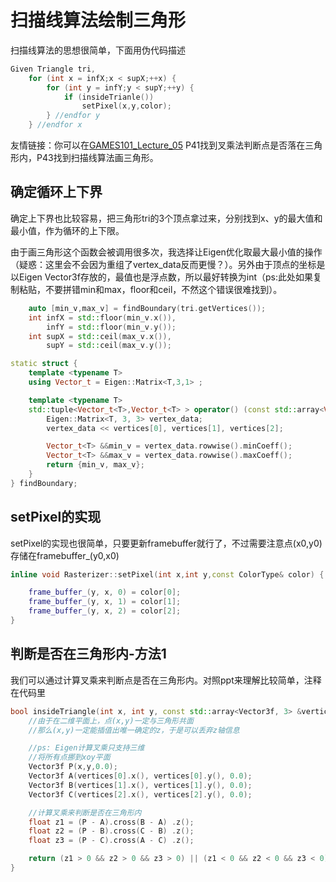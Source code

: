 # 扫描线算法绘制三角形

扫描线算法的思想很简单，下面用伪代码描述

~~~cpp
Given Triangle tri,
    for (int x = infX;x < supX;++x) {
        for (int y = infY;y < supY;++y) {
            if (insideTrianle())
                setPixel(x,y,color);
        } //endfor y
    } //endfor x

~~~

友情链接：你可以在[GAMES101_Lecture_05](https://sites.cs.ucsb.edu/~lingqi/teaching/resources/GAMES101_Lecture_05.pdf) P41找到叉乘法判断点是否落在三角形内，P43找到扫描线算法画三角形。

## 确定循环上下界

确定上下界也比较容易，把三角形tri的3个顶点拿过来，分别找到x、y的最大值和最小值，作为循环的上下限。

由于画三角形这个函数会被调用很多次，我选择让Eigen优化取最大最小值的操作（疑惑：这里会不会因为重组了vertex_data反而更慢？）。另外由于顶点的坐标是以Eigen Vector3f存放的，最值也是浮点数，所以最好转换为int（ps:此处如果复制粘贴，不要拼错min和max，floor和ceil，不然这个错误很难找到）。

```cpp
    auto [min_v,max_v] = findBoundary(tri.getVertices());
    int infX = std::floor(min_v.x()),
        infY = std::floor(min_v.y());
    int supX = std::ceil(max_v.x()),
        supY = std::ceil(max_v.y());
```

```cpp
static struct {
    template <typename T>
    using Vector_t = Eigen::Matrix<T,3,1> ;

    template <typename T>
    std::tuple<Vector_t<T>,Vector_t<T> > operator() (const std::array<Vector_t<T>, 3> &vertices) {
        Eigen::Matrix<T, 3, 3> vertex_data;
        vertex_data << vertices[0], vertices[1], vertices[2];

        Vector_t<T> &&min_v = vertex_data.rowwise().minCoeff();
        Vector_t<T> &&max_v = vertex_data.rowwise().maxCoeff();
        return {min_v, max_v};
    }
} findBoundary;
```

## setPixel的实现

setPixel的实现也很简单，只要更新framebuffer就行了，不过需要注意点(x0,y0)存储在framebuffer_(y0,x0)

```cpp
inline void Rasterizer::setPixel(int x,int y,const ColorType& color) {

    frame_buffer_(y, x, 0) = color[0];
    frame_buffer_(y, x, 1) = color[1];
    frame_buffer_(y, x, 2) = color[2];
}
```

## 判断是否在三角形内-方法1

我们可以通过计算叉乘来判断点是否在三角形内。对照ppt来理解比较简单，注释在代码里

```cpp
bool insideTriangle(int x, int y, const std::array<Vector3f, 3> &vertices) {
    //由于在二维平面上，点(x,y)一定与三角形共面
    //那么(x,y)一定能插值出唯一确定的z，于是可以丢弃z轴信息

    //ps: Eigen计算叉乘只支持三维
    //将所有点挪到xoy平面
    Vector3f P(x,y,0.0);
    Vector3f A(vertices[0].x(), vertices[0].y(), 0.0);
    Vector3f B(vertices[1].x(), vertices[1].y(), 0.0);
    Vector3f C(vertices[2].x(), vertices[2].y(), 0.0);

    //计算叉乘来判断是否在三角形内
    float z1 = (P - A).cross(B - A) .z();
    float z2 = (P - B).cross(C - B) .z();
    float z3 = (P - C).cross(A - C) .z();

    return (z1 > 0 && z2 > 0 && z3 > 0) || (z1 < 0 && z2 < 0 && z3 < 0);
}
```

